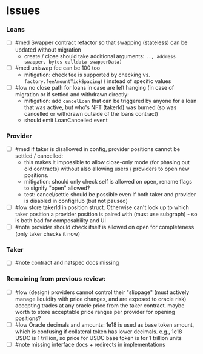 # Issues

### Loans
- [ ] #med Swapper contract refactor so that swapping (stateless) can be updated without migration
  - create / close should take additional arguments: `.., address swapper, bytes calldata swapperData)`
- [ ] #med uniswap fee can be 100 too
  - mitigation: check fee is supported by checking vs. `factory.feeAmountTickSpacing()` instead of specific values
- [ ] #low no close path for loans in case are left hanging (in case of migration or if settled and withdrawn directly:
  - mitigation: add `cancelLoan` that can be triggered by anyone for a loan that was active, but who's NFT (takerId) was burned (so was cancelled or withdrawn outside of the loans contract)
  - should emit LoanCancelled event

### Provider
- [ ] #med if taker is disallowed in config, provider positions cannot be settled / cancelled:
  - this makes it impossible to allow close-only mode (for phasing out old contracts) without also allowing users / providers to open new positions.
  - mitigation: should only check self is allowed on open, rename flags to signify "open" allowed?
  - test: cancel/settle should be possible even if both taker and provider is disabled in configHub (but not paused)
- [ ] #low store takerId in position struct. Otherwise can't look up to which taker position a provider position is paired with (must use subgraph) - so is both bad for composability and UI
- [ ] #note provider should check itself is allowed on open for completeness (only taker checks it now)

### Taker
- [ ] #note contract and natspec docs missing

### Remaining from previous review:
- [ ] #low (design) providers cannot control their "slippage" (must actively manage liquidity with price changes, and are exposed to oracle risk) accepting trades at any oracle price from the taker contract. maybe worth to store acceptable price ranges per provider for opening positions?
- [ ] #low Oracle decimals and amounts: 1e18 is used as base token amount, which is confusing if collateral token has lower decimals. e.g., 1e18 USDC is 1 trillion, so price for USDC base token is for 1 trillion units
- [ ] #note missing interface docs + redirects in implementations
